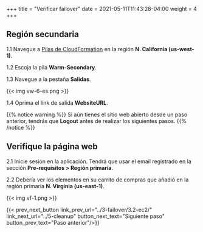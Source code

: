 +++
title = "Verificar failover"
date =  2021-05-11T11:43:28-04:00
weight = 4
+++

## Región secundaria

1.1 Navegue a [Pilas de CloudFormation](https://console.aws.amazon.com/cloudformation/home?region=us-west-1#/stacks/) en la región **N. California (us-west-1)**.

1.2 Escoja la pila **Warm-Secondary**.

1.3 Navegue a la pestaña **Salidas**.

{{< img vw-6-es.png >}}

1.4 Oprima el link de salida **WebsiteURL**.

{{% notice warning %}}
Si aún tienes el sitio web abierto desde un paso anterior, tendrás que **Logout** antes de realizar los siguientes pasos.
{{% /notice %}}

## Verifique la página web

2.1 Inicie sesión en la aplicación. Tendrá que usar el email registrado en la sección **Pre-requisitos > Región primaria**.

2.2 Debería ver los elementos en su carrito de compras que añadió en la región primaria **N. Virginia (us-east-1)**.

{{< img vf-1.png >}}

{{< prev_next_button link_prev_url="../3-failover/3.2-ec2/" link_next_url="../5-cleanup" button_next_text="Siguiente paso" button_prev_text="Paso anterior"/>}}

